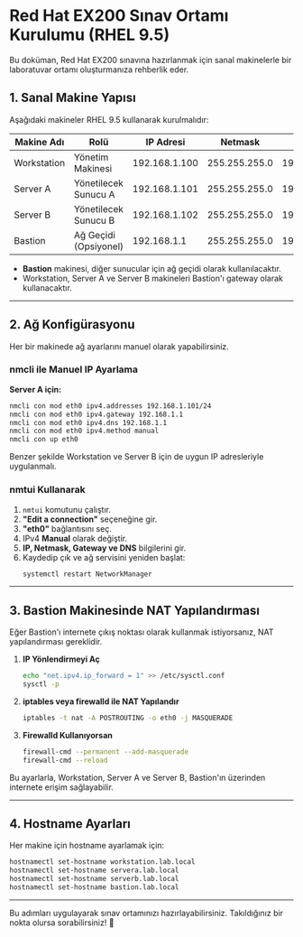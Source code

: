 # Red Hat EX200 Sınav Ortamı Kurulumu (RHEL 9.5)

Bu doküman, Red Hat EX200 sınavına hazırlanmak için sanal makinelerle bir laboratuvar ortamı oluşturmanıza rehberlik eder.

## 1. Sanal Makine Yapısı

Aşağıdaki makineler RHEL 9.5 kullanarak kurulmalıdır:

| Makine Adı  | Rolü                  | IP Adresi     | Netmask       | Gateway       | DNS                      | RAM  | CPU | Disk  |
| ----------- | --------------------- | ------------- | ------------- | ------------- | ------------------------ | ---- | --- | ----- |
| Workstation | Yönetim Makinesi      | 192.168.1.100 | 255.255.255.0 | 192.168.1.1   | 192.168.1.1 veya 8.8.8.8 | 4GB  | 2   | 40GB  |
| Server A    | Yönetilecek Sunucu A  | 192.168.1.101 | 255.255.255.0 | 192.168.1.1   | 192.168.1.1 veya 8.8.8.8 | 2GB  | 2   | 20GB  |
| Server B    | Yönetilecek Sunucu B  | 192.168.1.102 | 255.255.255.0 | 192.168.1.1   | 192.168.1.1 veya 8.8.8.8 | 2GB  | 2   | 20GB  |
| Bastion     | Ağ Geçidi (Opsiyonel) | 192.168.1.1   | 255.255.255.0 | 192.168.1.254 | 8.8.8.8                  | 1GB  | 1   | 10GB  |

- **Bastion** makinesi, diğer sunucular için ağ geçidi olarak kullanılacaktır.
- Workstation, Server A ve Server B makineleri Bastion'ı gateway olarak kullanacaktır.

---

## 2. Ağ Konfigürasyonu

Her bir makinede ağ ayarlarını manuel olarak yapabilirsiniz.

### **nmcli ile Manuel IP Ayarlama**

**Server A için:**

```bash
nmcli con mod eth0 ipv4.addresses 192.168.1.101/24
nmcli con mod eth0 ipv4.gateway 192.168.1.1
nmcli con mod eth0 ipv4.dns 192.168.1.1
nmcli con mod eth0 ipv4.method manual
nmcli con up eth0
```

Benzer şekilde Workstation ve Server B için de uygun IP adresleriyle uygulanmalı.

### **nmtui Kullanarak**

1. `nmtui` komutunu çalıştır.
2. **"Edit a connection"** seçeneğine gir.
3. **"eth0"** bağlantısını seç.
4. IPv4 **Manual** olarak değiştir.
5. **IP, Netmask, Gateway ve DNS** bilgilerini gir.
6. Kaydedip çık ve ağ servisini yeniden başlat:
   ```bash
   systemctl restart NetworkManager
   ```

---

## 3. Bastion Makinesinde NAT Yapılandırması

Eğer Bastion'ı internete çıkış noktası olarak kullanmak istiyorsanız, NAT yapılandırması gereklidir.

1. **IP Yönlendirmeyi Aç**

   ```bash
   echo "net.ipv4.ip_forward = 1" >> /etc/sysctl.conf
   sysctl -p
   ```

2. **iptables veya firewalld ile NAT Yapılandır**

   ```bash
   iptables -t nat -A POSTROUTING -o eth0 -j MASQUERADE
   ```

3. **Firewalld Kullanıyorsan**

   ```bash
   firewall-cmd --permanent --add-masquerade
   firewall-cmd --reload
   ```

Bu ayarlarla, Workstation, Server A ve Server B, Bastion'ın üzerinden internete erişim sağlayabilir.

---

## 4. Hostname Ayarları

Her makine için hostname ayarlamak için:

```bash
hostnamectl set-hostname workstation.lab.local
hostnamectl set-hostname servera.lab.local
hostnamectl set-hostname serverb.lab.local
hostnamectl set-hostname bastion.lab.local
```

---

Bu adımları uygulayarak sınav ortamınızı hazırlayabilirsiniz. Takıldığınız bir nokta olursa sorabilirsiniz! 🚀


